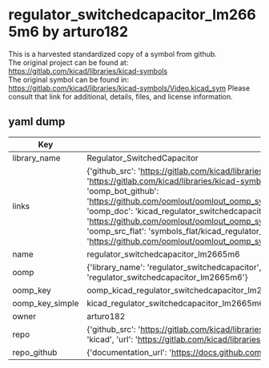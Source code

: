 # regulator_switchedcapacitor_lm2665m6 by arturo182  
This is a harvested standardized copy of a symbol from github.  
The original project can be found at:  
https://gitlab.com/kicad/libraries/kicad-symbols  
The original symbol can be found in:
https://gitlab.com/kicad/libraries/kicad-symbols/Video.kicad_sym
Please consult that link for additional, details, files, and license information.  
## yaml dump  
| Key | Value |  
| --- | --- |  
| library_name | Regulator_SwitchedCapacitor |  
| links | {'github_src': 'https://gitlab.com/kicad/libraries/kicad-symbols/Video.kicad_sym', 'github_src_repo': 'https://gitlab.com/kicad/libraries/kicad-symbols', 'oomp_bot': 'kicad_regulator_switchedcapacitor_lm2665m6/working', 'oomp_bot_github': 'https://github.com/oomlout/oomlout_oomp_symbol_bot/tree/main/kicad_regulator_switchedcapacitor_lm2665m6/working', 'oomp_doc': 'kicad_regulator_switchedcapacitor_lm2665m6/working', 'oomp_doc_github': 'https://github.com/oomlout/oomlout_oomp_symbol_doc/tree/main/kicad_regulator_switchedcapacitor_lm2665m6/working', 'oomp_src_flat': 'symbols_flat/kicad_regulator_switchedcapacitor_lm2665m6/working', 'oomp_src_flat_github': 'https://github.com/oomlout/oomlout_oomp_symbol_src/tree/main/kicad_regulator_switchedcapacitor_lm2665m6/working'} |  
| name | regulator_switchedcapacitor_lm2665m6 |  
| oomp | {'library_name': 'regulator_switchedcapacitor', 'owner_name': 'kicad', 'symbol_name': 'regulator_switchedcapacitor_lm2665m6'} |  
| oomp_key | oomp_kicad_regulator_switchedcapacitor_lm2665m6 |  
| oomp_key_simple | kicad_regulator_switchedcapacitor_lm2665m6 |  
| owner | arturo182 |  
| repo | {'github_src': 'https://gitlab.com/kicad/libraries/kicad-symbols/Video.kicad_sym', 'name': 'libraries/kicad-symbols', 'owner': 'kicad', 'url': 'https://gitlab.com/kicad/libraries/kicad-symbols'} |  
| repo_github | {'documentation_url': 'https://docs.github.com/rest/repos/repos#get-a-repository', 'message': 'Not Found'} |  

